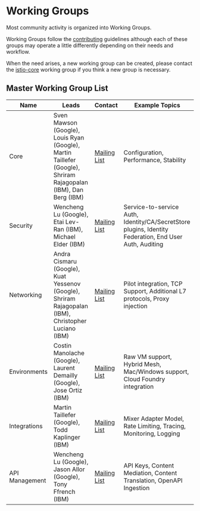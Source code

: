 # Working Groups

Most community activity is organized into Working Groups.

Working Groups follow the [contributing](CONTRIBUTING.md) guidelines although each of these groups may operate a little differently depending on their needs and workflow.

When the need arises, a new working group can be created, please contact the [istio-core](https://groups.google.com/forum/#!forum/istio-core) working group if you think a new group is necessary.

## Master Working Group List

| Name | Leads | Contact | Example Topics |
|------|-------|---------|----------|
| Core | Sven Mawson (Google), Louis Ryan (Google), Martin Taillefer (Google), Shriram Rajagopalan (IBM), Dan Berg (IBM) | [Mailing List](https://groups.google.com/forum/#!forum/istio-core) | Configuration, Performance, Stability |
| Security | Wencheng Lu (Google), Etai Lev-Ran (IBM), Michael Elder (IBM) | [Mailing List](https://groups.google.com/forum/#!forum/istio-security) | Service-to-service Auth, Identity/CA/SecretStore plugins, Identity Federation, End User Auth, Auditing  |
| Networking | Andra Cismaru (Google), Kuat Yessenov (Google), Shriram Rajagopalan (IBM), Christopher Luciano (IBM) | [Mailing List](https://groups.google.com/forum/#!forum/istio-networking) | Pilot integration, TCP Support, Additional L7 protocols, Proxy injection |
| Environments | Costin Manolache (Google), Laurent Demailly (Google), Jose Ortiz (IBM) | [Mailing List](https://groups.google.com/forum/#!forum/istio-environments) | Raw VM support, Hybrid Mesh, Mac/Windows support, Cloud Foundry integration |
| Integrations | Martin Taillefer (Google), Todd Kaplinger (IBM) | [Mailing List](https://groups.google.com/forum/#!forum/istio-integrations) | Mixer Adapter Model, Rate Limiting, Tracing, Monitoring, Logging |
| API Management | Wencheng Lu (Google), Jason Allor (Google), Tony Ffrench (IBM) | [Mailing List](https://groups.google.com/forum/#!forum/istio-api-management) | API Keys, Content Mediation, Content Translation, OpenAPI Ingestion |
